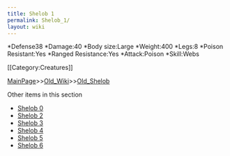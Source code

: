 ```yaml
---
title: Shelob 1
permalink: Shelob_1/
layout: wiki
---
```

*Defense38
*Damage:40
*Body size:Large
*Weight:400
*Legs:8
*Poison Resistant:Yes
*Ranged Resistance:Yes
*Attack:Poison
*Skill:Webs

[[Category:Creatures]]

[MainPage](/keeperrl_wiki/ "wikilink")>>[Old_Wiki](/keeperrl_wiki/Old_Wiki "wikilink")>>[Old_Shelob](/keeperrl_wiki/Old_Shelob "wikilink")

Other items in this section
-    [Shelob 0](/keeperrl_wiki/Shelob_0 "wikilink")
-    [Shelob 2](/keeperrl_wiki/Shelob_2 "wikilink")
-    [Shelob 3](/keeperrl_wiki/Shelob_3 "wikilink")
-    [Shelob 4](/keeperrl_wiki/Shelob_4 "wikilink")
-    [Shelob 5](/keeperrl_wiki/Shelob_5 "wikilink")
-    [Shelob 6](/keeperrl_wiki/Shelob_6 "wikilink")
